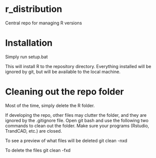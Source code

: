 # r_distribution
Central repo for managing R versions

# Installation
Simply run setup.bat

This will install R to the repository directory.
Everything installed will be ignored by git, but will be
available to the local machine.

# Cleaning out the repo folder
Most of the time, simply delete the R folder.

If developing the repo, other files may clutter the folder,
and they are ignored by the .gitignore file. Open git bash
and use the following two commands to clean out the folder.
Make sure your programs (Rstudio, TrandCAD, etc.) are closed.

To see a preview of what files will be deleted
git clean -nxd

To delete the files
git clean -fxd